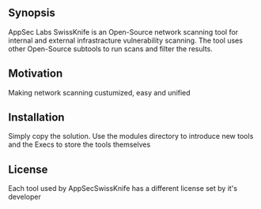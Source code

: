 ## Synopsis

AppSec Labs SwissKnife is an Open-Source network scanning tool for internal and external infrastracture vulnerability scanning. The tool uses other Open-Source subtools to run scans and filter the results.

## Motivation

Making network scanning custumized, easy and unified

## Installation

Simply copy the solution. Use the modules directory to introduce new tools and the Execs to store the tools themselves
 
## License

Each tool used by AppSecSwissKnife has a different license set by it's developer
